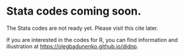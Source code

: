 # Stata codes coming soon. 

The Stata codes are not ready yet. Please visit this cite later.

If you are interested in the codes for R, you can find information and illustration at https://olegbadunenko.github.io/didnp.
